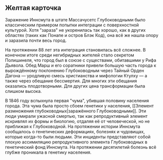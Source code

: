 ## Желтая карточка

Заражение Иннсмута в штате Массачусетс Глубоководными было классическим примером попытки интеграции с поверхностной культурой. Хотя "зараза" не укоренилась так хорошо, как в других областях (таких как Понапе и остров Блэк Код), она всё же нашла опору и заразила почти весь город.

На протяжении 88 лет эта интеграция становилась всё сложнее. В конечном итоге среди негибридных жителей стало секретом Полишинеля, что город был в союзе с существами, обитавшими у Рифа Дьявола. Обед Марш и его соратники привели большую часть города к вырождённому поклонению Глубоководным через Тайный Орден Дагона — уродливую смесь христианства и мифологии Ктулху — а также через обещание бессмертия. Для многих эти обещания оказались плодотворными. Для других цена трансформации была слишком высока.

В 1846 году вспыхнула первая "чума", убившая половину населения города. Эта чума была просто сбоем генетики у населения, [[Элемент размножения глубоководных|заражённого Глубоководными]]. Эти люди умирали ужасной смертью, так как репродуктивный элемент искривлял их формы и биологию, отдаляя её от человеческой, но не приближая к Глубоководной. На протяжении истории Иннсмута сообщалось о генетических деформациях, болезнях и чудовищах, которые когда-то были людьми. Эти инциденты представляют собой плохую ассимиляцию репродуктивного элемента Глубоководных в генетический фонд Иннсмута. На протяжении десятилетий болезнь всё глубже проникала в генетику населения.